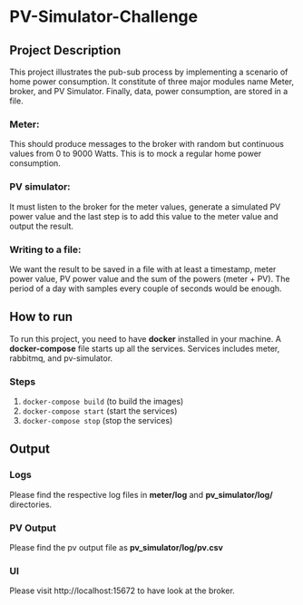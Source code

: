 # PV-Simulator-Challenge

## Project Description
This project illustrates the pub-sub process by implementing a scenario of home power consumption. It constitute of three major modules name Meter, broker, and PV Simulator. Finally, data, power consumption, are stored in a file.

### Meter: 
This should produce messages to the broker with random but continuous values from 0 to 9000 Watts. This is to mock a regular home power consumption.

### PV simulator: 
It must listen to the broker for the meter values, generate a simulated PV power value and the last step is to add this value to the meter value and output the result.

### Writing to a file:
We want the result to be saved in a file with at least a timestamp, meter power value, PV power value and the sum of the powers (meter + PV). The period of a day with samples every couple of seconds would be enough.

## How to run
To run this project, you need to have **docker** installed in your machine. A **docker-compose** file starts up all the services. Services includes meter, rabbitmq, and pv-simulator.

### Steps
 1. `docker-compose build` (to build the images)
 2. `docker-compose start` (start the services)
 3. `docker-compose stop` (stop the services)
 
 ## Output
 ### Logs
 Please find the respective log files in **meter/log** and **pv_simulator/log/** directories.
 ### PV Output
 Please find the pv output file as **pv_simulator/log/pv.csv**
 ### UI
 Please visit http://localhost:15672 to have look at the broker.
